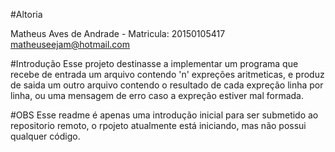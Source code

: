 #Altoria

Matheus Aves de Andrade - Matricula: 20150105417
matheuseejam@hotmail.com

#Introdução
Esse projeto destinasse a implementar um programa que recebe de entrada um 
arquivo contendo 'n' expreções aritmeticas, e produz de saida um outro arquivo
contendo o resultado de cada expreção linha por linha,
ou uma mensagem de erro caso a expreção estiver mal formada.

#OBS
Esse readme é apenas uma introdução inicial para ser submetido ao repositorio
remoto, o rpojeto atualmente está iniciando, mas não possui qualquer código.

